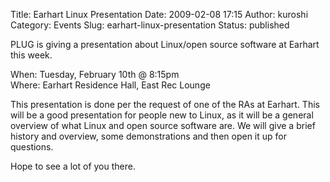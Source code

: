 Title: Earhart Linux Presentation
Date: 2009-02-08 17:15
Author: kuroshi
Category: Events
Slug: earhart-linux-presentation
Status: published

PLUG is giving a presentation about Linux/open source software at
Earhart this week.

When: Tuesday, February 10th @ 8:15pm  
Where: Earhart Residence Hall, East Rec Lounge

This presentation is done per the request of one of the RAs at Earhart.
This will be a good presentation for people new to Linux, as it will be
a general overview of what Linux and open source software are. We will
give a brief history and overview, some demonstrations and then open it
up for questions.

Hope to see a lot of you there.
